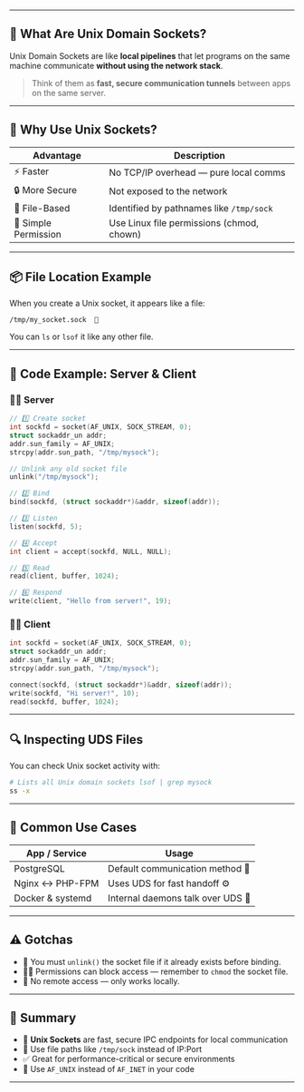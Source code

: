 ```table-of-contents
```
---
## 🧱 What Are Unix Domain Sockets?

Unix Domain Sockets are like **local pipelines** that let programs on the same machine communicate **without using the network stack**.

> Think of them as **fast, secure communication tunnels** between apps on the same server.

---
## 🌟 Why Use Unix Sockets?

| Advantage            | Description                               |
| -------------------- | ----------------------------------------- |
| ⚡ Faster             | No TCP/IP overhead — pure local comms     |
| 🔒 More Secure       | Not exposed to the network                |
| 📂 File-Based        | Identified by pathnames like `/tmp/sock`  |
| 🧠 Simple Permission | Use Linux file permissions (chmod, chown) |

---
## 📦 File Location Example

When you create a Unix socket, it appears like a file:

```
/tmp/my_socket.sock  🧱
```

You can `ls` or `lsof` it like any other file.

---
## 🔧 Code Example: Server & Client

### 👨‍💻 Server

```c
// 1️⃣ Create socket
int sockfd = socket(AF_UNIX, SOCK_STREAM, 0);
struct sockaddr_un addr;
addr.sun_family = AF_UNIX;
strcpy(addr.sun_path, "/tmp/mysock");

// Unlink any old socket file
unlink("/tmp/mysock");

// 2️⃣ Bind
bind(sockfd, (struct sockaddr*)&addr, sizeof(addr));

// 3️⃣ Listen
listen(sockfd, 5);

// 4️⃣ Accept
int client = accept(sockfd, NULL, NULL);

// 5️⃣ Read
read(client, buffer, 1024);

// 6️⃣ Respond
write(client, "Hello from server!", 19);
```
### 👩‍💻 Client

```c
int sockfd = socket(AF_UNIX, SOCK_STREAM, 0);
struct sockaddr_un addr;
addr.sun_family = AF_UNIX;
strcpy(addr.sun_path, "/tmp/mysock");

connect(sockfd, (struct sockaddr*)&addr, sizeof(addr));
write(sockfd, "Hi server!", 10);
read(sockfd, buffer, 1024);
```
---
## 🔍 Inspecting UDS Files

You can check Unix socket activity with:

```bash
# Lists all Unix domain sockets lsof | grep mysock
ss -x      
```

---
## 🧪 Common Use Cases

|App / Service|Usage|
|---|---|
|PostgreSQL|Default communication method 🔧|
|Nginx ↔ PHP-FPM|Uses UDS for fast handoff ⚙️|
|Docker & systemd|Internal daemons talk over UDS 🔁|

---
## ⚠️ Gotchas

- 🔧 You must `unlink()` the socket file if it already exists before binding.
- 🧑‍🔧 Permissions can block access — remember to `chmod` the socket file.
- 🛑 No remote access — only works locally.
---
## 🧾 Summary

- 🧱 **Unix Sockets** are fast, secure IPC endpoints for local communication
- 📂 Use file paths like `/tmp/sock` instead of IP:Port
- ✅ Great for performance-critical or secure environments
- 🔧 Use `AF_UNIX` instead of `AF_INET` in your code
---
